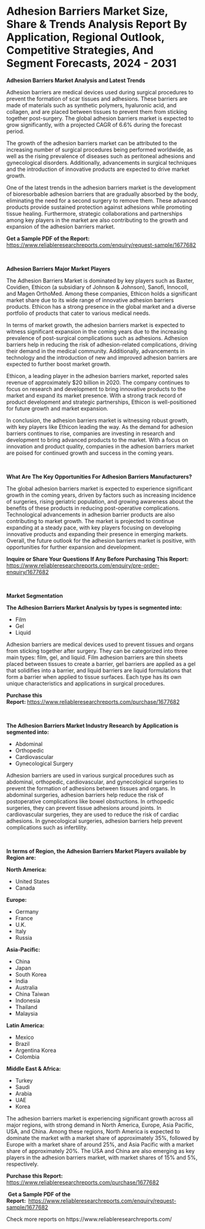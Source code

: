 <p><h1>Adhesion Barriers Market Size, Share & Trends Analysis Report By Application, Regional Outlook, Competitive Strategies, And Segment Forecasts, 2024 - 2031</h1></p><p><strong>Adhesion Barriers Market Analysis and Latest Trends</strong></p>
<p><p>Adhesion barriers are medical devices used during surgical procedures to prevent the formation of scar tissues and adhesions. These barriers are made of materials such as synthetic polymers, hyaluronic acid, and collagen, and are placed between tissues to prevent them from sticking together post-surgery. The global adhesion barriers market is expected to grow significantly, with a projected CAGR of 6.6% during the forecast period.</p><p>The growth of the adhesion barriers market can be attributed to the increasing number of surgical procedures being performed worldwide, as well as the rising prevalence of diseases such as peritoneal adhesions and gynecological disorders. Additionally, advancements in surgical techniques and the introduction of innovative products are expected to drive market growth.</p><p>One of the latest trends in the adhesion barriers market is the development of bioresorbable adhesion barriers that are gradually absorbed by the body, eliminating the need for a second surgery to remove them. These advanced products provide sustained protection against adhesions while promoting tissue healing. Furthermore, strategic collaborations and partnerships among key players in the market are also contributing to the growth and expansion of the adhesion barriers market.</p></p>
<p><strong>Get a Sample PDF of the Report:&nbsp;</strong> <a href="https://www.reliableresearchreports.com/enquiry/request-sample/1677682">https://www.reliableresearchreports.com/enquiry/request-sample/1677682</a></p>
<p>&nbsp;</p>
<p><strong>Adhesion Barriers Major Market Players</strong></p>
<p><p>The Adhesion Barriers Market is dominated by key players such as Baxter, Covidien, Ethicon (a subsidiary of Johnson & Johnson), Sanofi, Innocoll, and Magen OrthoMed. Among these companies, Ethicon holds a significant market share due to its wide range of innovative adhesion barriers products. Ethicon has a strong presence in the global market and a diverse portfolio of products that cater to various medical needs.</p><p>In terms of market growth, the adhesion barriers market is expected to witness significant expansion in the coming years due to the increasing prevalence of post-surgical complications such as adhesions. Adhesion barriers help in reducing the risk of adhesion-related complications, driving their demand in the medical community. Additionally, advancements in technology and the introduction of new and improved adhesion barriers are expected to further boost market growth.</p><p>Ethicon, a leading player in the adhesion barriers market, reported sales revenue of approximately $20 billion in 2020. The company continues to focus on research and development to bring innovative products to the market and expand its market presence. With a strong track record of product development and strategic partnerships, Ethicon is well-positioned for future growth and market expansion.</p><p>In conclusion, the adhesion barriers market is witnessing robust growth, with key players like Ethicon leading the way. As the demand for adhesion barriers continues to rise, companies are investing in research and development to bring advanced products to the market. With a focus on innovation and product quality, companies in the adhesion barriers market are poised for continued growth and success in the coming years.</p></p>
<p>&nbsp;</p>
<p><strong>What Are The Key Opportunities For Adhesion Barriers Manufacturers?</strong></p>
<p><p>The global adhesion barriers market is expected to experience significant growth in the coming years, driven by factors such as increasing incidence of surgeries, rising geriatric population, and growing awareness about the benefits of these products in reducing post-operative complications. Technological advancements in adhesion barrier products are also contributing to market growth. The market is projected to continue expanding at a steady pace, with key players focusing on developing innovative products and expanding their presence in emerging markets. Overall, the future outlook for the adhesion barriers market is positive, with opportunities for further expansion and development.</p></p>
<p><strong>Inquire or Share Your Questions If Any Before Purchasing This Report:</strong> <a href="https://www.reliableresearchreports.com/enquiry/pre-order-enquiry/1677682">https://www.reliableresearchreports.com/enquiry/pre-order-enquiry/1677682</a></p>
<p>&nbsp;</p>
<p><strong>Market Segmentation</strong></p>
<p><strong>The Adhesion Barriers Market Analysis by types is segmented into:</strong></p>
<p><ul><li>Film</li><li>Gel</li><li>Liquid</li></ul></p>
<p><p>Adhesion barriers are medical devices used to prevent tissues and organs from sticking together after surgery. They can be categorized into three main types: film, gel, and liquid. Film adhesion barriers are thin sheets placed between tissues to create a barrier, gel barriers are applied as a gel that solidifies into a barrier, and liquid barriers are liquid formulations that form a barrier when applied to tissue surfaces. Each type has its own unique characteristics and applications in surgical procedures.</p></p>
<p><strong>Purchase this Report:&nbsp;</strong><a href="https://www.reliableresearchreports.com/purchase/1677682">https://www.reliableresearchreports.com/purchase/1677682</a></p>
<p>&nbsp;</p>
<p><strong>The Adhesion Barriers Market Industry Research by Application is segmented into:</strong></p>
<p><ul><li>Abdominal</li><li>Orthopedic</li><li>Cardiovascular</li><li>Gynecological Surgery</li></ul></p>
<p><p>Adhesion barriers are used in various surgical procedures such as abdominal, orthopedic, cardiovascular, and gynecological surgeries to prevent the formation of adhesions between tissues and organs. In abdominal surgeries, adhesion barriers help reduce the risk of postoperative complications like bowel obstructions. In orthopedic surgeries, they can prevent tissue adhesions around joints. In cardiovascular surgeries, they are used to reduce the risk of cardiac adhesions. In gynecological surgeries, adhesion barriers help prevent complications such as infertility.</p></p>
<p>&nbsp;</p>
<p><strong>In terms of Region, the Adhesion Barriers Market Players available by Region are:</strong></p>
<p>
    <p> <strong> North America: </strong>
        <ul>
            <li>United States</li>
            <li>Canada</li>
        </ul>
        </p> 
    <p> <strong> Europe: </strong>
        <ul>
            <li>Germany</li>
            <li>France</li>
            <li>U.K.</li>
            <li>Italy</li>
            <li>Russia</li>
        </ul>
        </p> 
    <p> <strong> Asia-Pacific: </strong>
        <ul>
            <li>China</li>
            <li>Japan</li>
            <li>South Korea</li>
            <li>India</li>
            <li>Australia</li>
            <li>China Taiwan</li>
            <li>Indonesia</li>
            <li>Thailand</li>
            <li>Malaysia</li>
        </ul>
        </p> 
    <p> <strong> Latin America: </strong>
        <ul>
            <li>Mexico</li>
            <li>Brazil</li>
            <li>Argentina Korea</li>
            <li>Colombia</li>
        </ul>
        </p> 
    <p> <strong> Middle East & Africa: </strong>
        <ul>
            <li>Turkey</li>
            <li>Saudi</li>
            <li>Arabia</li>
            <li>UAE</li>
            <li>Korea</li>
        </ul>
    </p>
    </p>
<p><p>The adhesion barriers market is experiencing significant growth across all major regions, with strong demand in North America, Europe, Asia Pacific, USA, and China. Among these regions, North America is expected to dominate the market with a market share of approximately 35%, followed by Europe with a market share of around 25%, and Asia Pacific with a market share of approximately 20%. The USA and China are also emerging as key players in the adhesion barriers market, with market shares of 15% and 5%, respectively.</p></p>
<p><strong>Purchase this Report: </strong><a href="https://www.reliableresearchreports.com/purchase/1677682">https://www.reliableresearchreports.com/purchase/1677682</a></p>
<p>&nbsp;<strong>Get a Sample PDF of the Report:&nbsp;&nbsp;</strong><a href="https://www.reliableresearchreports.com/enquiry/request-sample/1677682">https://www.reliableresearchreports.com/enquiry/request-sample/1677682</a></p>
<p><strong></strong></p>
<p>Check more reports on https://www.reliableresearchreports.com/</p>